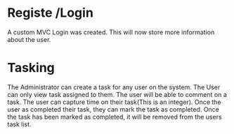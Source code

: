 # Registe /Login
A custom MVC Login was created.
This will now store more information about the user.

# Tasking
The Administrator can create a task for any user on the system.
The User can only view task assigned to them.
The user will be able to comment on a task.
The user can capture time on their task(This is an integer).
Once the user as completed their task, they can mark the task as completed.
Once the task has been marked as completed, it will be removed from the users task list.
